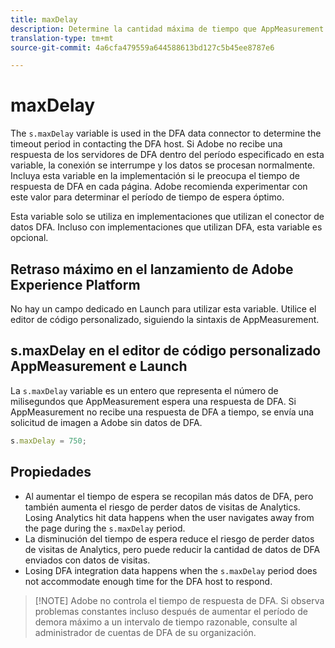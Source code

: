 ```yaml
---
title: maxDelay
description: Determine la cantidad máxima de tiempo que AppMeasurement espera una respuesta de DFA antes de enviar una solicitud de imagen.
translation-type: tm+mt
source-git-commit: 4a6cfa479559a644588613bd127c5b45ee8787e6

---
```



# maxDelay

The `s.maxDelay` variable is used in the DFA data connector to determine the timeout period in contacting the DFA host. Si Adobe no recibe una respuesta de los servidores de DFA dentro del período especificado en esta variable, la conexión se interrumpe y los datos se procesan normalmente. Incluya esta variable en la implementación si le preocupa el tiempo de respuesta de DFA en cada página. Adobe recomienda experimentar con este valor para determinar el período de tiempo de espera óptimo.

Esta variable solo se utiliza en implementaciones que utilizan el conector de datos DFA. Incluso con implementaciones que utilizan DFA, esta variable es opcional.

## Retraso máximo en el lanzamiento de Adobe Experience Platform

No hay un campo dedicado en Launch para utilizar esta variable. Utilice el editor de código personalizado, siguiendo la sintaxis de AppMeasurement.

## s.maxDelay en el editor de código personalizado AppMeasurement e Launch

La `s.maxDelay` variable es un entero que representa el número de milisegundos que AppMeasurement espera una respuesta de DFA. Si AppMeasurement no recibe una respuesta de DFA a tiempo, se envía una solicitud de imagen a Adobe sin datos de DFA.

```js
s.maxDelay = 750;
```

## Propiedades

* Al aumentar el tiempo de espera se recopilan más datos de DFA, pero también aumenta el riesgo de perder datos de visitas de Analytics. Losing Analytics hit data happens when the user navigates away from the page during the `s.maxDelay` period.
* La disminución del tiempo de espera reduce el riesgo de perder datos de visitas de Analytics, pero puede reducir la cantidad de datos de DFA enviados con datos de visitas.
* Losing DFA integration data happens when the `s.maxDelay` period does not accommodate enough time for the DFA host to respond.

> [!NOTE] Adobe no controla el tiempo de respuesta de DFA. Si observa problemas constantes incluso después de aumentar el período de demora máximo a un intervalo de tiempo razonable, consulte al administrador de cuentas de DFA de su organización.
